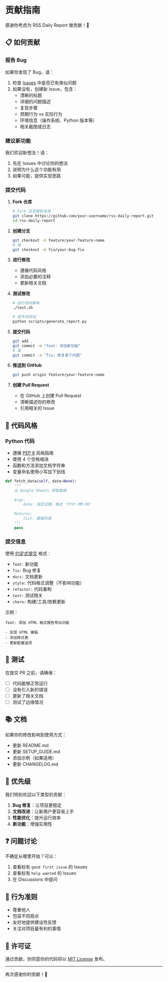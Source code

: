 # 贡献指南

感谢你考虑为 RSS Daily Report 做贡献！🎉

## 📋 如何贡献

### 报告 Bug

如果你发现了 Bug，请：

1. 检查 [Issues](https://github.com/your-username/rss-daily-report/issues) 中是否已有类似问题
2. 如果没有，创建新 Issue，包含：
   - 清晰的标题
   - 详细的问题描述
   - 复现步骤
   - 预期行为 vs 实际行为
   - 环境信息（操作系统、Python 版本等）
   - 相关截图或日志

### 建议新功能

我们欢迎新想法！请：

1. 先在 Issues 中讨论你的想法
2. 说明为什么这个功能有用
3. 如果可能，提供实现思路

### 提交代码

1. **Fork 仓库**
   ```bash
   # Fork 后克隆到本地
   git clone https://github.com/your-username/rss-daily-report.git
   cd rss-daily-report
   ```

2. **创建分支**
   ```bash
   git checkout -b feature/your-feature-name
   # 或
   git checkout -b fix/your-bug-fix
   ```

3. **进行修改**
   - 遵循代码风格
   - 添加必要的注释
   - 更新相关文档

4. **测试修改**
   ```bash
   # 运行测试脚本
   ./test.sh
   
   # 或手动测试
   python scripts/generate_report.py
   ```

5. **提交代码**
   ```bash
   git add .
   git commit -m "feat: 添加新功能"
   # 或
   git commit -m "fix: 修复某个问题"
   ```

6. **推送到 GitHub**
   ```bash
   git push origin feature/your-feature-name
   ```

7. **创建 Pull Request**
   - 在 GitHub 上创建 Pull Request
   - 清晰描述你的修改
   - 引用相关的 Issue

## 📝 代码风格

### Python 代码

- 遵循 [PEP 8](https://www.python.org/dev/peps/pep-0008/) 风格指南
- 使用 4 个空格缩进
- 函数和方法添加文档字符串
- 变量命名使用小写加下划线

```python
def fetch_data(self, date=None):
    """
    从 Google Sheets 获取数据
    
    Args:
        date: 指定日期，格式 'YYYY-MM-DD'
    
    Returns:
        list: 数据列表
    """
    pass
```

### 提交信息

使用 [约定式提交](https://www.conventionalcommits.org/zh-hans/) 格式：

- `feat:` 新功能
- `fix:` Bug 修复
- `docs:` 文档更新
- `style:` 代码格式调整（不影响功能）
- `refactor:` 代码重构
- `test:` 测试相关
- `chore:` 构建/工具/依赖更新

示例：
```
feat: 添加 HTML 格式报告导出功能

- 实现 HTML 模板
- 添加样式表
- 更新配置选项
```

## 🧪 测试

在提交 PR 之前，请确保：

- [ ] 代码能够正常运行
- [ ] 没有引入新的错误
- [ ] 更新了相关文档
- [ ] 测试了边缘情况

## 📚 文档

如果你的修改影响到使用方式：

- 更新 README.md
- 更新 SETUP_GUIDE.md
- 添加示例（如果适用）
- 更新 CHANGELOG.md

## 🎯 优先级

我们特别欢迎以下类型的贡献：

1. **Bug 修复**：让项目更稳定
2. **文档改进**：让新用户更容易上手
3. **性能优化**：提升运行效率
4. **新功能**：增强实用性

## ❓ 问题讨论

不确定从哪里开始？可以：

1. 查看标有 `good first issue` 的 Issues
2. 查看标有 `help wanted` 的 Issues
3. 在 Discussions 中提问

## 🤝 行为准则

- 尊重他人
- 包容不同观点
- 友好地提供建设性反馈
- 关注对项目最有利的事情

## 📜 许可证

通过贡献，你同意你的代码将以 [MIT License](LICENSE) 发布。

---

再次感谢你的贡献！🙏

